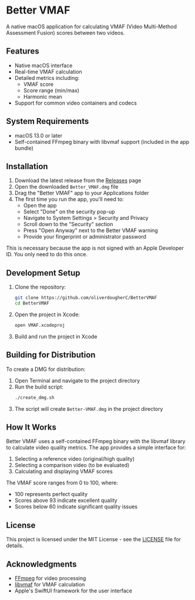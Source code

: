 # Better VMAF

A native macOS application for calculating VMAF (Video Multi-Method Assessment Fusion) scores between two videos.

## Features

- Native macOS interface
- Real-time VMAF calculation
- Detailed metrics including:
  - VMAF score
  - Score range (min/max)
  - Harmonic mean
- Support for common video containers and codecs

## System Requirements

- macOS 13.0 or later
- Self-contained FFmpeg binary with libvmaf support (included in the app bundle)

## Installation

1. Download the latest release from the [Releases](https://github.com/oliverdougherC/BetterVMAF/releases) page
2. Open the downloaded `Better_VMAF.dmg` file
3. Drag the "Better VMAF" app to your Applications folder
4. The first time you run the app, you'll need to:
   - Open the app
   - Select "Done" on the security pop-up
   - Navigate to System Settings > Security and Privacy
   - Scroll down to the "Security" section
   - Press "Open Anyway" next to the Better VMAF warning
   - Provide your fingerprint or administrator password

This is necessary because the app is not signed with an Apple Developer ID. You only need to do this once.

## Development Setup

1. Clone the repository:
   ```bash
   git clone https://github.com/oliverdougherC/BetterVMAF
   cd BetterVMAF
   ```

2. Open the project in Xcode:
   ```bash
   open VMAF.xcodeproj
   ```

3. Build and run the project in Xcode

## Building for Distribution

To create a DMG for distribution:

1. Open Terminal and navigate to the project directory
2. Run the build script:
   ```bash
   ./create_dmg.sh
   ```
3. The script will create `Better-VMAF.dmg` in the project directory

## How It Works

Better VMAF uses a self-contained FFmpeg binary with the libvmaf library to calculate video quality metrics. The app provides a simple interface for:
1. Selecting a reference video (original/high quality)
2. Selecting a comparison video (to be evaluated)
3. Calculating and displaying VMAF scores

The VMAF score ranges from 0 to 100, where:
- 100 represents perfect quality
- Scores above 93 indicate excellent quality
- Scores below 60 indicate significant quality issues

## License

This project is licensed under the MIT License - see the [LICENSE](LICENSE) file for details.

## Acknowledgments

- [FFmpeg](https://ffmpeg.org/) for video processing
- [libvmaf](https://github.com/Netflix/vmaf) for VMAF calculation
- Apple's SwiftUI framework for the user interface 